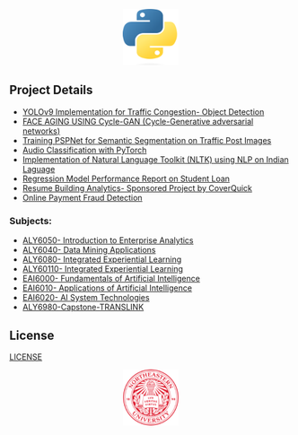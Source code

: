 <p align="center">
  <img width="100" height="100" src="/img/Python-logo.png">
</p>

## Project Details


- [YOLOv9 Implementation for Traffic Congestion- Object Detection](ALY6980-Capstone-TRANSLINK/Week12/ALY6980_W12_YOLO_Individual__Proposal_Dikshit.pdf)
- [FACE AGING USING Cycle-GAN (Cycle-Generative adversarial networks)](EAI6020-AI_System_Technologies/Week6-FinalProject/EAI6020-FINAL-PROJECT-GAN.pdf)
- [Training PSPNet for Semantic Segmentation on Traffic Post Images](EAI6020-AI_System_Technologies/Week2_PSPNet/EAI6020_M2_PSPNet.pdf)
- [Audio Classification with PyTorch](EAI6010-ApplicationsOfAI/Week4/EAI6010_W4_Audio_Classification_Dikshit.pdf)
- [Implementation of Natural Language Toolkit (NLTK) using NLP on Indian Laguage](EAI6000-FundamentalsOfArtificialIntelligence/Week6-NLP-NLTK-IndianLanguage/EAI6000_M6_NLTK_NLP_Dikshit.ipynb)
- [Regression Model Performance Report on Student Loan](EAI6020-AI_System_Technologies/Week1_StudentLoan_NeuralNetwork/EAI6020_M1_NeuralNetwork.pdf)
- [Resume Building Analytics- Sponsored Project by CoverQuick](ALY6080-XN_CoverQuick_Project/FinalCoverQuickAnalysis/ALY6080_Final_Report_CoverQuick.pdf)
- [Online Payment Fraud Detection](ALY6040-Data_Mining/FinalProject/ALY6040_OnlineFraudDetection_FinalProject.pdf)

### Subjects:

- [ALY6050- Introduction to Enterprise Analytics](ALY6050-Enterprise_Analytics)
- [ALY6040- Data Mining Applications](ALY6040-Data_Mining)
- [ALY6080- Integrated Experiential Learning](ALY6080-XN_CoverQuick_Project)
- [ALY60110- Integrated Experiential Learning](ALY6110-DataManagementAndBigData)
- [EAI6000- Fundamentals of Artificial Intelligence](EAI6000-FundamentalsOfAI)
- [EAI6010- Applications of Artificial Intelligence](EAI6010-ApplicationsOfAI)
- [EAI6020- AI System Technologies](EAI6020-AI_System_Technologies)
- [ALY6980-Capstone-TRANSLINK](ALY6980-Capstone-TRANSLINK)

## License

[LICENSE](LICENSE)

<p align="center">
  <img width="100" height="100" src="/img/NuLogo.png">
</p>
